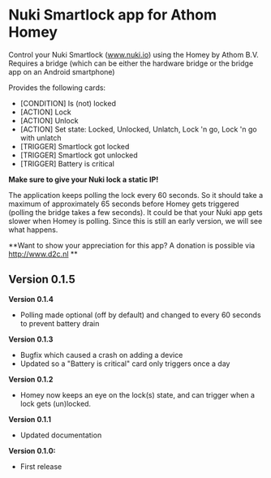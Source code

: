 # Nuki Smartlock app for Athom Homey

Control your Nuki Smartlock (www.nuki.io) using the Homey by Athom B.V.
Requires a bridge (which can be either the hardware bridge or the bridge app on an Android smartphone)

Provides the following cards:
- [CONDITION] Is (not) locked
- [ACTION] Lock
- [ACTION] Unlock
- [ACTION] Set state: Locked, Unlocked, Unlatch, Lock 'n go, Lock 'n go with unlatch
- [TRIGGER] Smartlock got locked
- [TRIGGER] Smartlock got unlocked
- [TRIGGER] Battery is critical

**Make sure to give your Nuki lock a static IP!**

The application keeps polling the lock every 60 seconds. So it should take a maximum of approximately 65 seconds before Homey gets triggered (polling the bridge takes a few seconds).
It could be that your Nuki app gets slower when Homey is polling. Since this is still an early version, we will see what happens.

**Want to show your appreciation for this app? A donation is possible via http://www.d2c.nl **

**Version 0.1.5**
- 

**Version 0.1.4**
- Polling made optional (off by default) and changed to every 60 seconds to prevent battery drain

**Version 0.1.3**
- Bugfix which caused a crash on adding a device
- Updated so a "Battery is critical" card only triggers once a day

**Version 0.1.2**
- Homey now keeps an eye on the lock(s) state, and can trigger when a lock gets (un)locked. 

**Version 0.1.1**
- Updated documentation

**Version 0.1.0:**
- First release